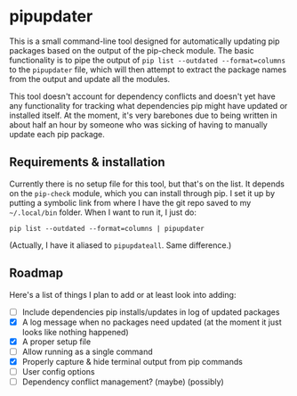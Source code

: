 # pipupdater

This is a small command-line tool designed for automatically updating pip packages based on the output of the pip-check module. The basic functionality is to pipe the output of `pip list --outdated --format=columns` to the `pipupdater` file, which will then attempt to extract the package names from the output and update all the modules.

This tool doesn't account for dependency conflicts and doesn't yet have any functionality for tracking what dependencies pip might have updated or installed itself. At the moment, it's very barebones due to being written in about half an hour by someone who was sicking of having to manually update each pip package.

## Requirements & installation

Currently there is no setup file for this tool, but that's on the list. It depends on the `pip-check` module, which you can install through pip. I set it up by putting a symbolic link from where I have the git repo saved to my `~/.local/bin` folder. When I want to run it, I just do:

    pip list --outdated --format=columns | pipupdater

(Actually, I have it aliased to `pipupdateall`. Same difference.)

## Roadmap

Here's a list of things I plan to add or at least look into adding:

- [ ] Include dependencies pip installs/updates in log of updated packages
- [x] A log message when no packages need updated (at the moment it just looks like nothing happened)
- [x] A proper setup file
- [ ] Allow running as a single command
- [x] Properly capture & hide terminal output from pip commands
- [ ] User config options
- [ ] Dependency conflict management? (maybe) (possibly)